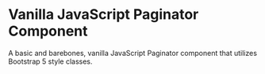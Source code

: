 # Vanilla JavaScript Paginator Component
A basic and barebones, vanilla JavaScript Paginator component that utilizes Bootstrap 5 style classes.
